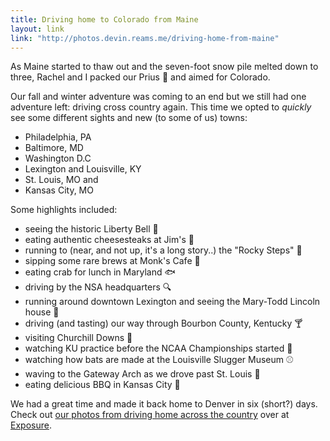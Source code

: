 ```yaml
---
title: Driving home to Colorado from Maine
layout: link
link: "http://photos.devin.reams.me/driving-home-from-maine"
---
```


As Maine started to thaw out and the seven-foot snow pile melted down to three, Rachel and I packed our Prius :car: and aimed for Colorado.

Our fall and winter adventure was coming to an end but we still had one adventure left: driving cross country again. This time we opted to *quickly* see some different sights and new (to some of us) towns:

- Philadelphia, PA
- Baltimore, MD
- Washington D.C
- Lexington and Louisville, KY
- St. Louis, MO and
- Kansas City, MO

Some highlights included:

- seeing the historic Liberty Bell :bell:
- eating authentic cheesesteaks at Jim's :hamburger:
- running to (near, and not up, it's a long story..) the "Rocky Steps" :runner:
- sipping some rare brews at Monk's Cafe :beer:
- eating crab for lunch in Maryland :fish:
- driving by the NSA headquarters :mag:
- running around downtown Lexington and seeing the Mary-Todd Lincoln house :tophat:
- driving (and tasting) our way through Bourbon County, Kentucky :cocktail:
- visiting Churchill Downs :horse:
- watching KU practice before the NCAA Championships started :basketball:
- watching how bats are made at the Louisville Slugger Museum :baseball:
- waving to the Gateway Arch as we drove past St. Louis :wave:
- eating delicious BBQ in Kansas City :meat_on_bone:


We had a great time and made it back home to Denver in six (short?) days. Check out [our photos from driving home across the country](http://photos.devin.reams.me/driving-home-from-maine) over at [Exposure](https://exposure.co/).
